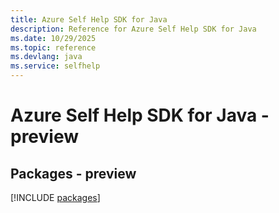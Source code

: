 ```yaml
---
title: Azure Self Help SDK for Java
description: Reference for Azure Self Help SDK for Java
ms.date: 10/29/2025
ms.topic: reference
ms.devlang: java
ms.service: selfhelp
---
```

# Azure Self Help SDK for Java - preview
## Packages - preview
[!INCLUDE [packages](self-help-index.md)]